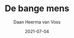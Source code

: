 ---
title: "De bange mens"
author: "Daan Heerma van Voss"
isbn13: "9789045043685"
rating: "2.5"
publisher: "Atlas Contact"
pages: "136"
publishYear: "2021"
read: "2021"
language: "nl"
date: "2021-07-04"
---